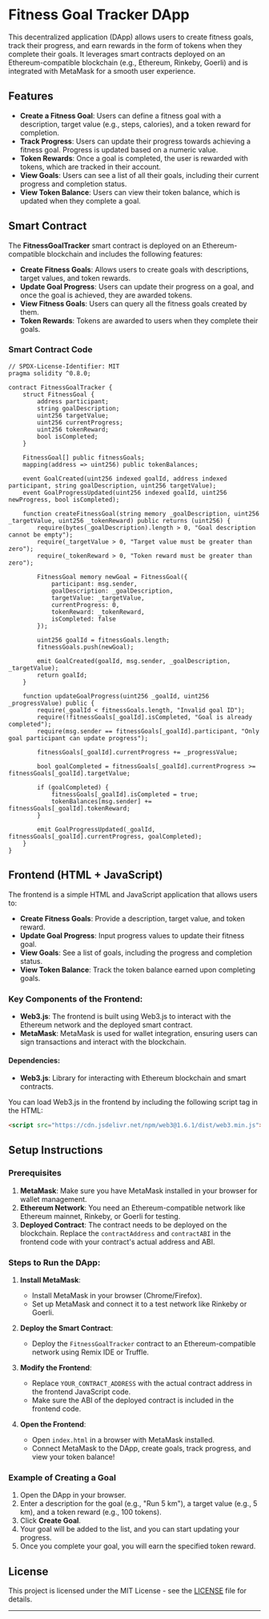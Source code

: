 # Fitness Goal Tracker DApp

This decentralized application (DApp) allows users to create fitness goals, track their progress, and earn rewards in the form of tokens when they complete their goals. It leverages smart contracts deployed on an Ethereum-compatible blockchain (e.g., Ethereum, Rinkeby, Goerli) and is integrated with MetaMask for a smooth user experience.

## Features

- **Create a Fitness Goal**: Users can define a fitness goal with a description, target value (e.g., steps, calories), and a token reward for completion.
- **Track Progress**: Users can update their progress towards achieving a fitness goal. Progress is updated based on a numeric value.
- **Token Rewards**: Once a goal is completed, the user is rewarded with tokens, which are tracked in their account.
- **View Goals**: Users can see a list of all their goals, including their current progress and completion status.
- **View Token Balance**: Users can view their token balance, which is updated when they complete a goal.

## Smart Contract

The **FitnessGoalTracker** smart contract is deployed on an Ethereum-compatible blockchain and includes the following features:

- **Create Fitness Goals**: Allows users to create goals with descriptions, target values, and token rewards.
- **Update Goal Progress**: Users can update their progress on a goal, and once the goal is achieved, they are awarded tokens.
- **View Fitness Goals**: Users can query all the fitness goals created by them.
- **Token Rewards**: Tokens are awarded to users when they complete their goals.

### Smart Contract Code

```solidity
// SPDX-License-Identifier: MIT
pragma solidity ^0.8.0;

contract FitnessGoalTracker {
    struct FitnessGoal {
        address participant;
        string goalDescription;
        uint256 targetValue;
        uint256 currentProgress;
        uint256 tokenReward;
        bool isCompleted;
    }

    FitnessGoal[] public fitnessGoals;
    mapping(address => uint256) public tokenBalances;

    event GoalCreated(uint256 indexed goalId, address indexed participant, string goalDescription, uint256 targetValue);
    event GoalProgressUpdated(uint256 indexed goalId, uint256 newProgress, bool isCompleted);

    function createFitnessGoal(string memory _goalDescription, uint256 _targetValue, uint256 _tokenReward) public returns (uint256) {
        require(bytes(_goalDescription).length > 0, "Goal description cannot be empty");
        require(_targetValue > 0, "Target value must be greater than zero");
        require(_tokenReward > 0, "Token reward must be greater than zero");

        FitnessGoal memory newGoal = FitnessGoal({
            participant: msg.sender,
            goalDescription: _goalDescription,
            targetValue: _targetValue,
            currentProgress: 0,
            tokenReward: _tokenReward,
            isCompleted: false
        });

        uint256 goalId = fitnessGoals.length;
        fitnessGoals.push(newGoal);

        emit GoalCreated(goalId, msg.sender, _goalDescription, _targetValue);
        return goalId;
    }

    function updateGoalProgress(uint256 _goalId, uint256 _progressValue) public {
        require(_goalId < fitnessGoals.length, "Invalid goal ID");
        require(!fitnessGoals[_goalId].isCompleted, "Goal is already completed");
        require(msg.sender == fitnessGoals[_goalId].participant, "Only goal participant can update progress");

        fitnessGoals[_goalId].currentProgress += _progressValue;

        bool goalCompleted = fitnessGoals[_goalId].currentProgress >= fitnessGoals[_goalId].targetValue;

        if (goalCompleted) {
            fitnessGoals[_goalId].isCompleted = true;
            tokenBalances[msg.sender] += fitnessGoals[_goalId].tokenReward;
        }

        emit GoalProgressUpdated(_goalId, fitnessGoals[_goalId].currentProgress, goalCompleted);
    }
}
```

## Frontend (HTML + JavaScript)

The frontend is a simple HTML and JavaScript application that allows users to:

- **Create Fitness Goals**: Provide a description, target value, and token reward.
- **Update Goal Progress**: Input progress values to update their fitness goal.
- **View Goals**: See a list of goals, including the progress and completion status.
- **View Token Balance**: Track the token balance earned upon completing goals.

### Key Components of the Frontend:

- **Web3.js**: The frontend is built using Web3.js to interact with the Ethereum network and the deployed smart contract.
- **MetaMask**: MetaMask is used for wallet integration, ensuring users can sign transactions and interact with the blockchain.

#### Dependencies:

- **Web3.js**: Library for interacting with Ethereum blockchain and smart contracts.

You can load Web3.js in the frontend by including the following script tag in the HTML:

```html
<script src="https://cdn.jsdelivr.net/npm/web3@1.6.1/dist/web3.min.js"></script>
```

## Setup Instructions

### Prerequisites

1. **MetaMask**: Make sure you have MetaMask installed in your browser for wallet management.
2. **Ethereum Network**: You need an Ethereum-compatible network like Ethereum mainnet, Rinkeby, or Goerli for testing.
3. **Deployed Contract**: The contract needs to be deployed on the blockchain. Replace the `contractAddress` and `contractABI` in the frontend code with your contract's actual address and ABI.

### Steps to Run the DApp:

1. **Install MetaMask**:

   - Install MetaMask in your browser (Chrome/Firefox).
   - Set up MetaMask and connect it to a test network like Rinkeby or Goerli.

2. **Deploy the Smart Contract**:

   - Deploy the `FitnessGoalTracker` contract to an Ethereum-compatible network using Remix IDE or Truffle.

3. **Modify the Frontend**:

   - Replace `YOUR_CONTRACT_ADDRESS` with the actual contract address in the frontend JavaScript code.
   - Make sure the ABI of the deployed contract is included in the frontend code.

4. **Open the Frontend**:
   - Open `index.html` in a browser with MetaMask installed.
   - Connect MetaMask to the DApp, create goals, track progress, and view your token balance!

### Example of Creating a Goal

1. Open the DApp in your browser.
2. Enter a description for the goal (e.g., "Run 5 km"), a target value (e.g., 5 km), and a token reward (e.g., 100 tokens).
3. Click **Create Goal**.
4. Your goal will be added to the list, and you can start updating your progress.
5. Once you complete your goal, you will earn the specified token reward.

## License

This project is licensed under the MIT License - see the [LICENSE](LICENSE) file for details.

---
